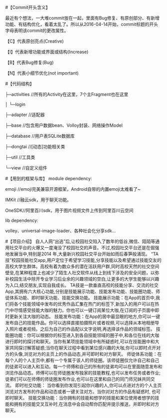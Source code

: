 
#【Commit开头含义】

最近有个想法，一大堆commit放在一起，里面有Bug修复、有原创部分、有新增功能、有结构优化，看着太乱了。所以从2016-04-14开始，commit标题的开头字母表明该commit的更改属性。

【C】代表原创亮点(Creative)

【I】代表新增功能或界面或结构(Increase)

【B】代表Bug修复(Bug)

【N】代表小细节优化(not important)


#【代码结构】

├─activities //所有的Activity在这里，7个主Fragment也在这里

│  └─login 

├─adapter //适配器

├─base //包含用户数据bean、Volloy封装、网络操作Model

├─database //用户表SQLite数据库

├─dongtai //[动态]功能相关类

├─util //工具类

└─view //自定义组件

#【用到的框架与库】
module dependency:

emoji //emoji完美兼容开源框架，Android自带的内置emoji太难看了~

IMKit //融云sdk，用于聊天功能。

OneSDK//阿里百川sdk，用于图片视频文件上传到阿里百川云空间

lib dependency:

volley、universal-image-loader、各种社会化分享sdk...

#【项目介绍】
自人人网“出逃”后,让校园社交陷入了数年的低谷,微信、陌陌等通用社交平台的火爆又一度淹没了校园社交的声音。不过,校园社交平台还是在倔强地发展当中,特别是2014 年,大量新兴校园社交平台开始如雨后春笋般涌现。
“TA技”校园技能社交app,用户定位于希望学习技能,分享技能以及希望通过技能交友的高校大学生群体。高校有着为数众多的潜在活跃用户群,同时高校天然的社交空间壁垒,在某种程度上也减少了陌生人社交软件从线上到线下涉及的安全问题，以弥补校园生活中除开专业学习后业余的兴趣领域的空白,让更多的大学生能够以兴趣为入口,结交朋友,实现自我成长。
TA技是一款垂直高校的技能分享、交流的社交App,其拥有六大核心功能,分别是技能展示功能、技能发布功能、技能圈功能、师徒体系功能、即时聊天功能、技能交换功能。
技能展示功能：在App的首页中,我们将各个技能领域中发布的优秀作品汇集在热门的标签下,新加入的用户可以在热门中尽情感受技能大咖的魅力。你也可以一键订阅某位大咖,在订阅的子页面中即时更新关注大咖的动态。
技能发布功能：在App的居中最显眼的地方,你可以一键发布自己的技能作品。你可以选择直接拍摄照片或者视频,可以选择从本地相册导入照片或者视频。之后为自己的作品配以文字说明,再选择该作品的领域标签。
技能圈功能：你可以根据你的标签进入到各自技能领域的圈子中,和各位在线的大咖进行即时的探讨和聊天。当你有某项技能领域中有所疑惑时,可以在技能圈中和大家共同探讨解答疑惑;当你在聊天过程中看到某位感兴趣的大咖,你可以即时点开对方的头像,浏览对方的主页上的作品动态,并可即时和对方聊天。
师徒体系功能：在每个人的个人主页中,都有一个专属于该人的师徒圈。该师徒圈仅允许自己和自己的徒弟可以进入和互动。每一个师傅和自己的所有的徒弟均可以在里面随意发布和浏览作品动态。师傅可以在师徒圈发布独家的技能教程,也可以发布任务或者作业;徒弟们可以在师傅的师徒圈发布作业,也可以在这里和自己的同门师兄妹共同交流。
即时社交功能： 当你看到你发现引起你兴趣的人,你可以点进对方的个人主页浏览对方发布的作品和动态或者一键关注对方。当你对对方的作品有疑惑时, 也可即时聊天。
技能交换功能：当你拥有的技能和想学的技能和某位使用者想学的技能和拥有的技能交叉互补时,在消息中会自动帮你匹配并提示推送，并即时和对方聊天。
